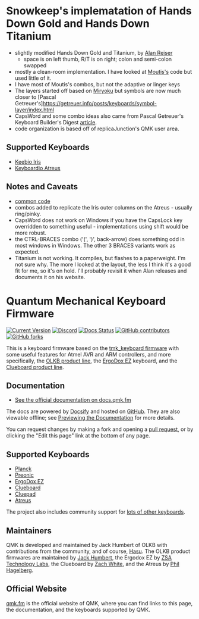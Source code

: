# Snowkeep's implematation of Hands Down Gold and Hands Down Titanium

* slightly modified Hands Down Gold and Titanium, by [Alan Reiser](https://sites.google.com/alanreiser.com/handsdown)
  * space is on left thumb, R/T is on right; colon and semi-colon swapped
* mostly a clean-room implementation.  I have looked at [Moutis's](https://github.com/moutis/HandsDown) code but used little of it.
* I have most of Moutis's combos, but not the adaptive or linger keys 
* The layers started off based on [Miryoku](https://github.com/manna-harbour/miryoku) but symbols are now
  much closer to [Pascal Getreuer's]https://getreuer.info/posts/keyboards/symbol-layer/index.html
* CapsWord and some combo ideas also came from Pascal Getreuer's Keyboard Builder's Digest
  [article](https://kbd.news/Caps-Word-and-other-QMK-tips-1073.html).
* code organization is based off of replicaJunction's QMK user area.

## Supported Keyboards

* [Keebio Iris](/keyboards/keebio/iris/keymaps/snowkeep-hd_gold/)
* [Keyboardio Atreus](/keyboards/keyboardio/atreus/keymaps/snowkeep-hd_gold/)

## Notes and Caveats

* [common code](/users/snowkeep-hd/)
* combos added to replicate the Iris outer columns on the Atreus - usually ring/pinky.
* CapsWord does not work on Windows if you have the CapsLock key overridden to something useful -
  implementations using shift would be more robust.
* the CTRL-BRACES combo ('(', ')', back-arrow) does something odd in most windows in Windows.  The other 3 BRACES
  variants work as expected.
* Titanium is not working.  It compiles, but flashes to a paperweight.  I'm not sure why.  The
  more I looked at the layout, the less I think it's a good fit for me, so it's on hold.  I'll probably revisit it
  when Alan releases and documents it on his website.

# Quantum Mechanical Keyboard Firmware

[![Current Version](https://img.shields.io/github/tag/qmk/qmk_firmware.svg)](https://github.com/qmk/qmk_firmware/tags)
[![Discord](https://img.shields.io/discord/440868230475677696.svg)](https://discord.gg/Uq7gcHh)
[![Docs Status](https://img.shields.io/badge/docs-ready-orange.svg)](https://docs.qmk.fm)
[![GitHub contributors](https://img.shields.io/github/contributors/qmk/qmk_firmware.svg)](https://github.com/qmk/qmk_firmware/pulse/monthly)
[![GitHub forks](https://img.shields.io/github/forks/qmk/qmk_firmware.svg?style=social&label=Fork)](https://github.com/qmk/qmk_firmware/)

This is a keyboard firmware based on the [tmk\_keyboard firmware](https://github.com/tmk/tmk_keyboard) with some useful features for Atmel AVR and ARM controllers, and more specifically, the [OLKB product line](https://olkb.com), the [ErgoDox EZ](https://ergodox-ez.com) keyboard, and the [Clueboard product line](https://clueboard.co).

## Documentation

* [See the official documentation on docs.qmk.fm](https://docs.qmk.fm)

The docs are powered by [Docsify](https://docsify.js.org/) and hosted on [GitHub](/docs/). They are also viewable offline; see [Previewing the Documentation](https://docs.qmk.fm/#/contributing?id=previewing-the-documentation) for more details.

You can request changes by making a fork and opening a [pull request](https://github.com/qmk/qmk_firmware/pulls), or by clicking the "Edit this page" link at the bottom of any page.

## Supported Keyboards

* [Planck](/keyboards/planck/)
* [Preonic](/keyboards/preonic/)
* [ErgoDox EZ](/keyboards/ergodox_ez/)
* [Clueboard](/keyboards/clueboard/)
* [Cluepad](/keyboards/clueboard/17/)
* [Atreus](/keyboards/atreus/)

The project also includes community support for [lots of other keyboards](/keyboards/).

## Maintainers

QMK is developed and maintained by Jack Humbert of OLKB with contributions from the community, and of course, [Hasu](https://github.com/tmk). The OLKB product firmwares are maintained by [Jack Humbert](https://github.com/jackhumbert), the Ergodox EZ by [ZSA Technology Labs](https://github.com/zsa), the Clueboard by [Zach White](https://github.com/skullydazed), and the Atreus by [Phil Hagelberg](https://github.com/technomancy).

## Official Website

[qmk.fm](https://qmk.fm) is the official website of QMK, where you can find links to this page, the documentation, and the keyboards supported by QMK.
